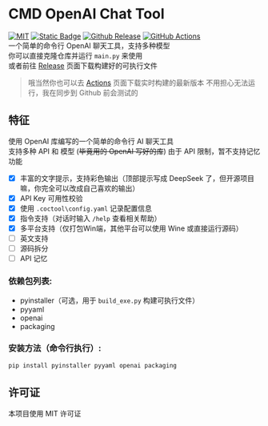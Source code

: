 # CMD OpenAI Chat Tool
[![MIT](https://img.shields.io/badge/License-MIT-orange.svg)](https://github.com/MiaowCham/CMD_Open-AI_Chat_Tool/blob/main/LICENSE)
[![Static Badge](https://img.shields.io/badge/Languages-Python-blue.svg)](https://github.com/search?q=repo%3AMiaowCham%2FCMD_Open-AI_Chat_Tool++language%3APython&type=code)
[![Github Release](https://img.shields.io/github/v/release/MiaowCham/CMD_Open-AI_Chat_Tool)](https://github.com/MiaowCham/CMD_Open-AI_Chat_Tool/releases)
[![GitHub Actions](https://img.shields.io/github/actions/workflow/status/MiaowCham/CMD_Open-AI_Chat_Tool/.github/workflows/build.yml)](https://github.com/MiaowCham/CMD_Open-AI_Chat_Tool/actions/workflows/build.yml)  
一个简单的命令行 OpenAI 聊天工具，支持多种模型  
你可以直接克隆仓库并运行 `main.py` 来使用  
或者前往 [Release](https://github.com/MiaowCham/CMD_Open-AI_Chat_Tool/releases/latest) 页面下载构建好的可执行文件

> 哦当然你也可以去 [Actions](https://github.com/MiaowCham/CMD_Open-AI_Chat_Tool/actions/workflows/build.yml) 页面下载实时构建的最新版本
不用担心无法运行，我在同步到 Github 前会测试的

## 特征
使用 OpenAI 库编写的一个简单的命令行 AI 聊天工具  
支持多种 API 和 模型 (~~毕竟用的 OpenAI 写好的库~~)
由于 API 限制，暂不支持记忆功能

- [x] 丰富的文字提示，支持彩色输出（顶部提示写成 DeepSeek 了，但开源项目嘛，你完全可以改成自己喜欢的输出）
- [x] API Key 可用性校验
- [x] 使用 `.coctool\config.yaml` 记录配置信息
- [x] 指令支持（对话时输入 `/help` 查看相关帮助）
- [x] 多平台支持（仅打包Win端，其他平台可以使用 Wine 或直接运行源码）
- [ ] 英文支持
- [ ] 源码拆分
- [ ] API 记忆

### 依赖包列表:
 - pyinstaller（可选，用于 `build_exe.py` 构建可执行文件）
 - pyyaml
 - openai
 - packaging

### 安装方法（命令行执行）:
```bash
pip install pyinstaller pyyaml openai packaging
```

## 许可证
本项目使用 MIT 许可证

